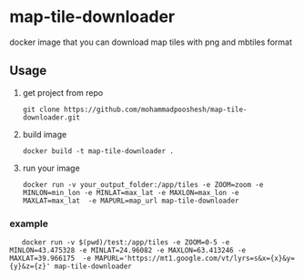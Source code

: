 # map-tile-downloader

docker image that you can download map tiles with png and mbtiles format

## Usage

1) get project from repo

       git clone https://github.com/mohammadpooshesh/map-tile-downloader.git

2) build image

       docker build -t map-tile-downloader .
    

3) run your image

       docker run -v your_output_folder:/app/tiles -e ZOOM=zoom -e MINLON=min_lon -e MINLAT=max_lat -e MAXLON=max_lon -e MAXLAT=max_lat  -e MAPURL=map_url map-tile-downloader
       
  ### example
  
       docker run -v $(pwd)/test:/app/tiles -e ZOOM=0-5 -e MINLON=43.475328 -e MINLAT=24.96082 -e MAXLON=63.413246 -e MAXLAT=39.966175  -e MAPURL='https://mt1.google.com/vt/lyrs=s&x={x}&y={y}&z={z}' map-tile-downloader
